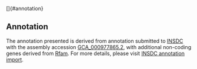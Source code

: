 []{#annotation}

Annotation
----------

The annotation presented is derived from annotation submitted to
[INSDC](http://www.insdc.org) with the assembly accession
[GCA\_000977865.2](http://www.ebi.ac.uk/ena/data/view/GCA_000977865.2),
with additional non-coding genes derived from
[Rfam](http://rfam.xfam.org/). For more details, please visit [INSDC
annotation
import](http://ensemblgenomes.org/info/data/insdc_annotation).
